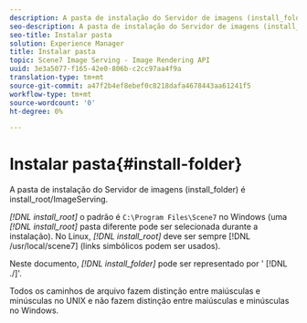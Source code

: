 ```yaml
---
description: A pasta de instalação do Servidor de imagens (install_folder) é install_root/ImageServing.
seo-description: A pasta de instalação do Servidor de imagens (install_folder) é install_root/ImageServing.
seo-title: Instalar pasta
solution: Experience Manager
title: Instalar pasta
topic: Scene7 Image Serving - Image Rendering API
uuid: 3e3a5077-f165-42e0-806b-c2cc97aa4f9a
translation-type: tm+mt
source-git-commit: a47f2b4ef8ebef0c8218dafa4678443aa61241f5
workflow-type: tm+mt
source-wordcount: '0'
ht-degree: 0%

---
```



# Instalar pasta{#install-folder}

A pasta de instalação do Servidor de imagens (install_folder) é install_root/ImageServing.

*[!DNL install_root]* o padrão é  `C:\Program Files\Scene7` no Windows (uma  *[!DNL install_root]* pasta diferente pode ser selecionada durante a instalação). No Linux, *[!DNL install_root]* deve ser sempre [!DNL /usr/local/scene7] (links simbólicos podem ser usados).

Neste documento, *[!DNL install_folder]* pode ser representado por &#39; [!DNL ./]&#39;.

Todos os caminhos de arquivo fazem distinção entre maiúsculas e minúsculas no UNIX e não fazem distinção entre maiúsculas e minúsculas no Windows.
